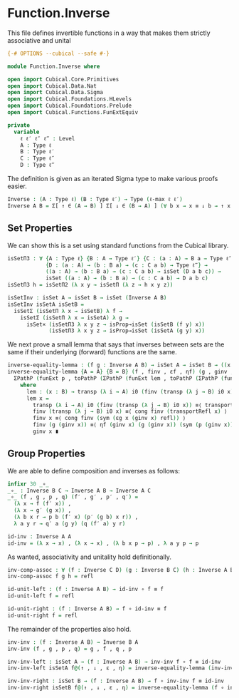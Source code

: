 # Function.Inverse

This file defines invertible functions in a way that makes them strictly associative and unital

```agda
{-# OPTIONS --cubical --safe #-}

module Function.Inverse where

open import Cubical.Core.Primitives
open import Cubical.Data.Nat
open import Cubical.Data.Sigma
open import Cubical.Foundations.HLevels
open import Cubical.Foundations.Prelude
open import Cubical.Functions.FunExtEquiv

private
  variable
    ℓ ℓ′ ℓ″ ℓ‴ : Level
    A : Type ℓ
    B : Type ℓ′
    C : Type ℓ″
    D : Type ℓ‴
```

The definition is given as an iterated Sigma type to make various proofs easier.

```agda
Inverse : (A : Type ℓ) (B : Type ℓ′) → Type (ℓ-max ℓ ℓ′)
Inverse A B = Σ[ ↑ ∈ (A → B) ] Σ[ ↓ ∈ (B → A) ] (∀ b x → x ≡ ↓ b → ↑ x ≡ b) × (∀ a y → y ≡ ↑ a → ↓ y ≡ a)
```

## Set Properties

We can show this is a set using standard functions from the Cubical library.

```agda
isSetΠ3 : ∀ {A : Type ℓ} {B : A → Type ℓ′} {C : (a : A) → B a → Type ℓ″}
            {D : (a : A) → (b : B a) → (c : C a b) → Type ℓ‴} →
            ((a : A) → (b : B a) → (c : C a b) → isSet (D a b c)) →
            isSet ((a : A) → (b : B a) → (c : C a b) → D a b c)
isSetΠ3 h = isSetΠ2 (λ x y → isSetΠ (λ z → h x y z))

isSetInv : isSet A → isSet B → isSet (Inverse A B)
isSetInv isSetA isSetB =
  isSetΣ (isSetΠ λ x → isSetB) λ f →
    isSetΣ (isSetΠ λ x → isSetA) λ g →
      isSet× (isSetΠ3 λ x y z → isProp→isSet (isSetB (f y) x))
             (isSetΠ3 λ x y z → isProp→isSet (isSetA (g y) x))
```

We next prove a small lemma that says that inverses between sets are the same if their underlying (forward) functions are the same.

```agda
inverse-equality-lemma : (f g : Inverse A B) → isSet A → isSet B → ((x : A) → fst f x ≡ fst g x) → f ≡ g
inverse-equality-lemma {A = A} {B = B} (f , finv , εf , ηf) (g , ginv , εg , ηg) isSetA isSetB p =
  ΣPathP (funExt p , toPathP (ΣPathP (funExt lem , toPathP (ΣPathP (funExt₃ (λ x y z → isSetB _ _ _ _) , funExt₃ (λ x y z → isSetA _ _ _ _))))))
    where
      lem : (x : B) → transp (λ i → A) i0 (finv (transp (λ j → B) i0 x)) ≡ ginv x
      lem x =
        transp (λ i → A) i0 (finv (transp (λ j → B) i0 x)) ≡⟨ transportRefl (finv (transp (λ j → B) i0 x)) ⟩
        finv (transp (λ j → B) i0 x) ≡⟨ cong finv (transportRefl x) ⟩
        finv x ≡⟨ cong finv (sym (εg x (ginv x) refl)) ⟩
        finv (g (ginv x)) ≡⟨ ηf (ginv x) (g (ginv x)) (sym (p (ginv x))) ⟩
        ginv x ∎
```

## Group Properties

We are able to define composition and inverses as follows:

```agda
infixr 30 _∘_
_∘_ : Inverse B C → Inverse A B → Inverse A C
_∘_ (f , g , p , q) (f′ , g′ , p′ , q′) =
  (λ x → f (f′ x)) ,
  (λ x → g′ (g x)) ,
  (λ b x r → p b (f′ x) (p′ (g b) x r)) ,
  λ a y r → q′ a (g y) (q (f′ a) y r)

id-inv : Inverse A A
id-inv = (λ x → x) , (λ x → x) , (λ b x p → p) , λ a y p → p
```

As wanted, associativity and unitality hold definitionally.

```agda
inv-comp-assoc : ∀ (f : Inverse C D) (g : Inverse B C) (h : Inverse A B) → f ∘ (g ∘ h) ≡ (f ∘ g) ∘ h
inv-comp-assoc f g h = refl

id-unit-left : (f : Inverse A B) → id-inv ∘ f ≡ f
id-unit-left f = refl

id-unit-right : (f : Inverse A B) → f ∘ id-inv ≡ f
id-unit-right f = refl
```

The remainder of the properties also hold.

```agda
inv-inv : (f : Inverse A B) → Inverse B A
inv-inv (f , g , p , q) = g , f , q , p

inv-inv-left : isSet A → (f : Inverse A B) → inv-inv f ∘ f ≡ id-inv
inv-inv-left isSetA f@(↑ , ↓ , ε , η) = inverse-equality-lemma (inv-inv f ∘ f) id-inv isSetA isSetA λ x → η x (↑ x) refl

inv-inv-right : isSet B → (f : Inverse A B) → f ∘ inv-inv f ≡ id-inv
inv-inv-right isSetB f@(↑ , ↓ , ε , η) = inverse-equality-lemma (f ∘ inv-inv f) id-inv isSetB isSetB λ x → ε x (↓ x) refl
```
